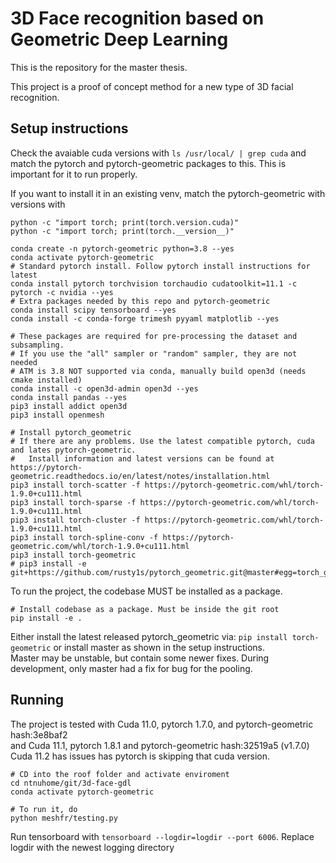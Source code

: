 # 3D Face recognition based on Geometric Deep Learning

This is the repository for the master thesis.

This project is a proof of concept method for a new type of 3D facial recognition.

## Setup instructions

Check the avaiable cuda versions with `ls /usr/local/ | grep cuda` and match the pytorch and pytorch-geometric packages to this. This is important for it to run properly.  

If you want to install it in an existing venv, match the pytorch-geometric with versions with
```
python -c "import torch; print(torch.version.cuda)"
python -c "import torch; print(torch.__version__)"
```

```
conda create -n pytorch-geometric python=3.8 --yes
conda activate pytorch-geometric
# Standard pytorch install. Follow pytorch install instructions for latest
conda install pytorch torchvision torchaudio cudatoolkit=11.1 -c pytorch -c nvidia --yes
# Extra packages needed by this repo and pytorch-geometric
conda install scipy tensorboard --yes
conda install -c conda-forge trimesh pyyaml matplotlib --yes

# These packages are required for pre-processing the dataset and subsampling.
# If you use the "all" sampler or "random" sampler, they are not needed
# ATM is 3.8 NOT supported via conda, manually build open3d (needs cmake installed)
conda install -c open3d-admin open3d --yes
conda install pandas --yes
pip3 install addict open3d
pip3 install openmesh

# Install pytorch_geometric
# If there are any problems. Use the latest compatible pytorch, cuda and lates pytorch-geometric.
#   Install information and latest versions can be found at  https://pytorch-geometric.readthedocs.io/en/latest/notes/installation.html
pip3 install torch-scatter -f https://pytorch-geometric.com/whl/torch-1.9.0+cu111.html
pip3 install torch-sparse -f https://pytorch-geometric.com/whl/torch-1.9.0+cu111.html
pip3 install torch-cluster -f https://pytorch-geometric.com/whl/torch-1.9.0+cu111.html
pip3 install torch-spline-conv -f https://pytorch-geometric.com/whl/torch-1.9.0+cu111.html
pip3 install torch-geometric
# pip3 install -e git+https://github.com/rusty1s/pytorch_geometric.git@master#egg=torch_geometric

```

To run the project, the codebase MUST be installed as a package. 
```
# Install codebase as a package. Must be inside the git root
pip install -e .
```

Either install the latest released pytorch_geometric via:
`pip install torch-geometric`
or install master as shown in the setup instructions.  
Master may be unstable, but contain some newer fixes. During development, only master had a fix for bug for the pooling.

## Running

The project is tested with Cuda 11.0, pytorch 1.7.0, and pytorch-geometric hash:3e8baf2  
and Cuda 11.1, pytorch 1.8.1 and pytorch-geometric hash:32519a5  (v1.7.0)
Cuda 11.2 has issues has pytorch is skipping that cuda version. 

```
# CD into the roof folder and activate enviroment
cd ntnuhome/git/3d-face-gdl
conda activate pytorch-geometric

# To run it, do
python meshfr/testing.py
```


Run tensorboard with `tensorboard --logdir=logdir --port 6006`. Replace logdir with the newest logging directory

